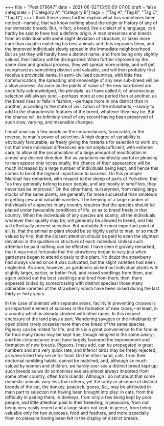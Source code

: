+++
title = "Post 079647"
date = 2021-06-02T13:50:09-07:00
draft = false
categories = ["Category A", "Category B"]
tags = ["Tag A", "Tag B", "Tag C", "Tag D"]
+++
I think these views further explain what has sometimes been noticed--namely, that we know nothing about the origin or history of any of our domestic breeds. But, in fact, a breed, like a dialect of a language, can hardly be said to have had a definite origin. A man preserves and breeds from an individual with some slight deviation of structure, or takes more care than usual in matching his best animals and thus improves them, and the improved individuals slowly spread in the immediate neighbourhood. But as yet they will hardly have a distinct name, and from being only slightly valued, their history will be disregarded. When further improved by the same slow and gradual process, they will spread more widely, and will get recognised as something distinct and valuable, and will then probably first receive a provincial name. In semi-civilised countries, with little free communication, the spreading and knowledge of any new sub-breed will be a slow process. As soon as the points of value of the new sub-breed are once fully acknowledged, the principle, as I have called it, of unconscious selection will always tend,--perhaps more at one period than at another, as the breed rises or falls in fashion,--perhaps more in one district than in another, according to the state of civilization of the inhabitants,--slowly to add to the characteristic features of the breed, whatever they may be. But the chance will be infinitely small of any record having been preserved of such slow, varying, and insensible changes.

I must now say a few words on the circumstances, favourable, or the reverse, to man's power of selection. A high degree of variability is obviously favourable, as freely giving the materials for selection to work on; not that mere individual differences are not amplysufficient, with extreme care, to allow of the accumulation of a large amount of modification in almost any desired direction. But as variations manifestly useful or pleasing to man appear only occasionally, the chance of their appearance will be much increased by a large number of individuals being kept; and hence this comes to be of the highest importance to success. On this principle Marshall has remarked, with respect to the sheep of parts of Yorkshire, that "as they generally belong to poor people, and are mostly _in small lots_, they never can be improved." On the other hand, nurserymen, from raising large stocks of the same plants, are generally far more successful than amateurs in getting new and valuable varieties. The keeping of a large number of individuals of a species in any country requires that the species should be placed under favourable conditions of life, so as to breed freely in that country. When the individuals of any species are scanty, all the individuals, whatever their quality may be, will generally be allowed to breed, and this will effectually prevent selection. But probably the most important point of all, is, that the animal or plant should be so highly useful to man, or so much valued by him, that the closest attention should be paid to even the slightest deviation in the qualities or structure of each individual. Unless such attention be paid nothing can be effected. I have seen it gravely remarked, that it was most fortunate that the strawberry began to vary just when gardeners began to attend closely to this plant. No doubt the strawberry had always varied since it was cultivated, but the slight varieties had been neglected. As soon, however, as gardeners picked out individual plants with slightly larger, earlier, or better fruit, and raised seedlings from them, and again picked out the best seedlings and bred from them, then, there appeared (aided by somecrossing with distinct species) those many admirable varieties of the strawberry which have been raised during the last thirty or forty years.

In the case of animals with separate sexes, facility in preventing crosses is an important element of success in the formation of new races,--at least, in a country which is already stocked with other races. In this respect enclosure of the land plays a part. Wandering savages or the inhabitants of open plains rarely possess more than one breed of the same species. Pigeons can be mated for life, and this is a great convenience to the fancier, for thus many races may be kept true, though mingled in the same aviary; and this circumstance must have largely favoured the improvement and formation of new breeds. Pigeons, I may add, can be propagated in great numbers and at a very quick rate, and inferior birds may be freely rejected, as when killed they serve for food. On the other hand, cats, from their nocturnal rambling habits, cannot be matched, and, although so much valued by women and children, we hardly ever see a distinct breed kept up; such breeds as we do sometimes see are almost always imported from some other country, often from islands. Although I do not doubt that some domestic animals vary less than others, yet the rarity or absence of distinct breeds of the cat, the donkey, peacock, goose, &c., may be attributed in main part to selection not having been brought into play: in cats, from the difficulty in pairing them; in donkeys, from only a few being kept by poor people, and little attention paid to their breeding; in peacocks, from not being very easily reared and a large stock not kept; in geese, from being valuable only for two purposes, food and feathers, and more especially from no pleasure having been felt in the display of distinct breeds.

